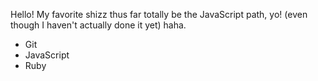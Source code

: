 Hello!
My favorite shizz thus far totally be the JavaScript path, yo!
(even though I haven't actually done it yet) haha.
* Git
* JavaScript
* Ruby
